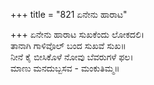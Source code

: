 +++
title = "821 ಏನೇನು ಹಾರಾಟ"

+++
ಏನೇನು ಹಾರಾಟ ಸುಖಕೆಂದು ಲೋಕದಲಿ।  
ತಾನಾಗಿ ಗಾಳಿವೊಲ್ ಬಂದ ಸುಖವೆ ಸುಖ॥  
ನೀನೆ ಕೈ ಬೀಸಿಕೊಳೆ ನೋವು ಬೆವರುಗಳೆ ಫಲ।  
ಮಾಣು ಮನದುಬ್ಬಸವ - ಮಂಕುತಿಮ್ಮ॥  
